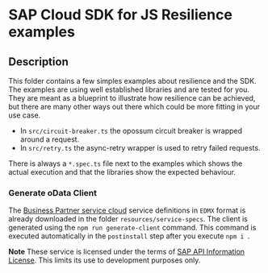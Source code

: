 # SAP Cloud SDK for JS Resilience examples

## Description

This folder contains a few simples examples about resilience and the SDK.
The examples are using well established libraries and are tested for you.
They are meant as a blueprint to illustrate how resilience can be achieved, but there are many other ways out there which could be more fitting in your use case.

- In `src/circuit-breaker.ts` the opossum circuit breaker is wrapped around a request.
- In `src/retry.ts` the async-retry wrapper is used to retry failed requests.

There is always a `*.spec.ts` file next to the examples which shows the actual execution and that the libraries show the expected behaviour.

### Generate oData Client

The [Business Partner service cloud](https://api.sap.com/api/API_BUSINESS_PARTNER/overview) service definitions in `EDMX` format is already downloaded in the folder `resources/service-specs`. The client is generated using the `npm run generate-client` command. This command is executed automatically in the `postinstall` step after you execute `npm i `.

**Note** These service is licensed under the terms of [SAP API Information License](../../LICENSES/LicenseRef-API-Definition-File-License.txt). This limits its use to development purposes only.